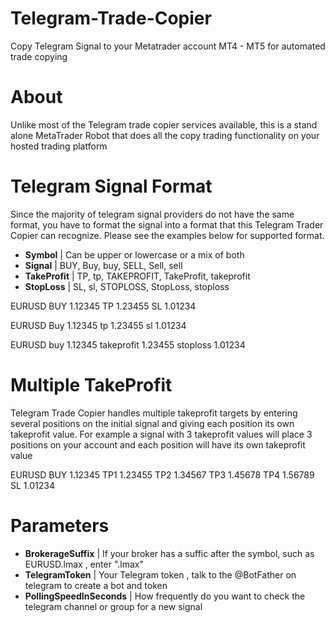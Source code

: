 # Telegram-Trade-Copier
Copy Telegram Signal to your Metatrader account MT4 - MT5 for automated trade copying 

# About
Unlike most of the Telegram trade copier services available, this is a stand alone MetaTrader Robot that does all the copy trading functionality on your hosted trading platform

# Telegram Signal Format

Since the majority of telegram signal providers do not have the same format, you have to format the signal into a format that this Telegram Trader Copier can recognize. Please see the examples below for supported format. 

- **Symbol** | Can be upper or lowercase or a mix of both
- **Signal** | BUY, Buy, buy, SELL, Sell, sell
- **TakeProfit** | TP, tp, TAKEPROFIT, TakeProfit, takeprofit
- **StopLoss** | SL, sl, STOPLOSS, StopLoss, stoploss

EURUSD
BUY 1.12345
TP 1.23455
SL 1.01234

EURUSD
Buy 1.12345
tp 1.23455
sl 1.01234

EURUSD
buy 1.12345
takeprofit 1.23455
stoploss 1.01234

# Multiple TakeProfit
Telegram Trade Copier handles multiple takeprofit targets by entering several positions on the initial signal and giving each position its own takeprofit value. For example a signal with 3 takeprofit values will place 3 positions on your account and each position will have its own takeprofit value

EURUSD
BUY 1.12345
TP1 1.23455
TP2 1.34567
TP3 1.45678
TP4 1.56789
SL 1.01234


# Parameters
- **BrokerageSuffix** | If your broker has a suffic after the symbol, such as EURUSD.lmax , enter ".lmax"
- **TelegramToken** | Your Telegram token , talk to the @BotFather on telegram to create a bot and token 
- **PollingSpeedInSeconds** | How frequently do you want to check the telegram channel or group for a new signal



